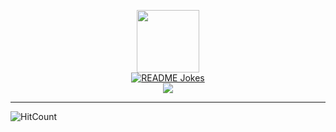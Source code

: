<p align="center">
  <img src="https://user-images.githubusercontent.com/3072734/89418764-743f4f00-d76b-11ea-981d-ce5792a3ca41.gif" width=100>
  <br>
  <a href="https://readme-jokes.vercel.app"><img align="center" src="https://readme-jokes.vercel.app/api" alt="README Jokes"></a>
  <br>
  <img align="center" src="https://github-readme-stats.vercel.app/api?username=shinyay&&show_icons=true&title_color=ffc857&icon_color=8ac926&text_color=daf7dc&bg_color=151515">
</p>

---

![HitCount](http://hits.dwyl.com/shinyay/shinyay.svg)
